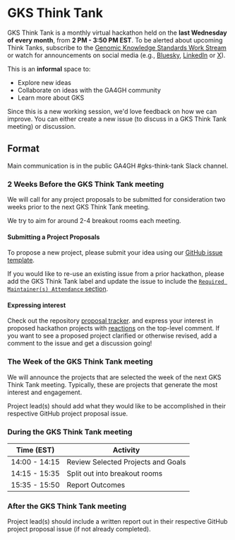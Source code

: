 # GKS Think Tank

GKS Think Tank is a monthly virtual hackathon held on the **last Wednesday of every month**,
from **2 PM - 3:50 PM EST**. To be alerted about upcoming Think Tanks, subscribe to the [Genomic Knowledge Standards Work Stream](https://www.ga4gh.org/work_stream/genomic-knowledge-standards/) or watch for announcements on social media (e.g., [Bluesky](https://bsky.app/profile/ga4gh.org), [LinkedIn](https://www.linkedin.com/company/ga4gh/posts/?feedView=all) or [X](https://x.com/GA4GH)).

This is an **informal** space to:

* Explore new ideas
* Collaborate on ideas with the GA4GH community
* Learn more about GKS

Since this is a new working session, we'd love feedback on how we can improve. You can
either create a new issue (to discuss in a GKS Think Tank meeting) or discussion.

## Format

Main communication is in the public GA4GH #gks-think-tank Slack channel.

### 2 Weeks Before the GKS Think Tank meeting

We will call for any project proposals to be submitted for consideration two weeks prior
to the next GKS Think Tank meeting.

We try to aim for around 2-4 breakout rooms each meeting.

#### Submitting a Project Proposals

To propose a new project, please submit your idea using our
[GitHub issue template](https://github.com/ga4gh/gks-portal/issues/new?template=think-tank-proposal.yaml).

If you would like to re-use an existing issue from a prior hackathon, please add the
GKS Think Tank label and update the issue to include the
[`Required Maintainer(s) Attendance` section](https://github.com/ga4gh/gks-portal/blob/update-organization-and-gks-think-tank/.github/ISSUE_TEMPLATE/think-tank-proposal.yaml).

#### Expressing interest
Check out the repository [proposal tracker](https://github.com/ga4gh/gks-portal/issues?q=is%3Aissue%20state%3Aopen%20label%3A%22GKS%20Think%20Tank%22). 
and express your interest in proposed hackathon projects with
[reactions](https://github.blog/2016-03-10-add-reactions-to-pull-requests-issues-and-comments/)
on the top-level comment. If you want to see a proposed project clarified or otherwise
revised, add a comment to the issue and get a discussion going!

### The Week of the GKS Think Tank meeting

We will announce the projects that are selected the week of the next GKS Think Tank
meeting. Typically, these are projects that generate the most interest and engagement.

Project lead(s) should add what they would like to be accomplished in their respective
GitHub project proposal issue.

### During the GKS Think Tank meeting

| Time (EST) | Activity |
| ---------- | -------- |
| 14:00 - 14:15 | Review Selected Projects and Goals |
| 14:15 - 15:35 | Split out into breakout rooms |
| 15:35 - 15:50 | Report Outcomes |

### After the GKS Think Tank meeting

Project lead(s) should include a written report out in their respective GitHub project
proposal issue (if not already completed).
